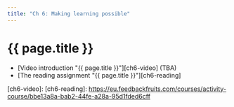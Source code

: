 ```yaml
---
title: "Ch 6: Making learning possible"
---
```

# {{ page.title }}

- [Video introduction "{{ page.title }}"][ch6-video] (TBA)
- [The reading assignment "{{ page.title }}"][ch6-reading]

[ch6-video]:
[ch6-reading]: https://eu.feedbackfruits.com/courses/activity-course/bbe13a8a-bab2-44fe-a28a-95d1fded6cff
